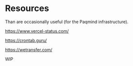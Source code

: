# Resources

Than are occasionally useful (for the Paqmind infrastructure).

https://www.vercel-status.com/

https://crontab.guru/

https://wetransfer.com/

WIP
